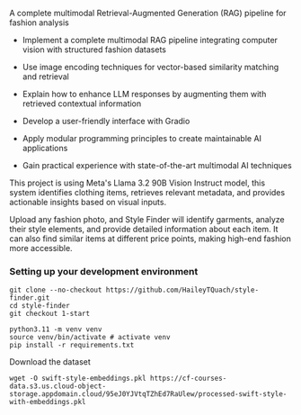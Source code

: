 A complete multimodal Retrieval-Augmented Generation (RAG) pipeline for fashion analysis

- Implement a complete multimodal RAG pipeline integrating computer vision with structured fashion datasets

- Use image encoding techniques for vector-based similarity matching and retrieval

- Explain how to enhance LLM responses by augmenting them with retrieved contextual information

- Develop a user-friendly interface with Gradio

- Apply modular programming principles to create maintainable AI applications

- Gain practical experience with state-of-the-art multimodal AI techniques



This project is using Meta's Llama 3.2 90B Vision Instruct model, this system identifies clothing items, retrieves relevant metadata, and provides actionable insights based on visual inputs.

Upload any fashion photo, and Style Finder will identify garments, analyze their style elements, and provide detailed information about each item. It can also find similar items at different price points, making high-end fashion more accessible.


### Setting up your development environment
```
git clone --no-checkout https://github.com/HaileyTQuach/style-finder.git
cd style-finder
git checkout 1-start

python3.11 -m venv venv
source venv/bin/activate # activate venv
pip install -r requirements.txt
```

Download the dataset
```
wget -O swift-style-embeddings.pkl https://cf-courses-data.s3.us.cloud-object-storage.appdomain.cloud/95eJ0YJVtqTZhEd7RaUlew/processed-swift-style-with-embeddings.pkl
```